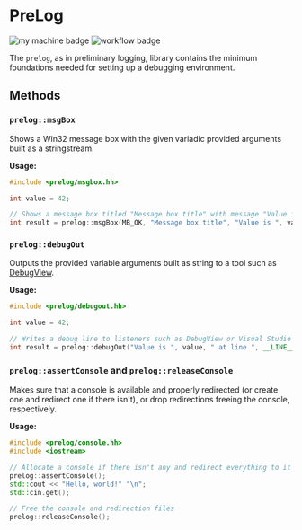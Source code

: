 
# PreLog
![my machine badge](https://forthebadge.com/images/badges/works-on-my-machine.svg)
![workflow badge](https://github.com/itisluiz/PreLog/actions/workflows/cmake-ci.yml/badge.svg)

The `prelog`, as in preliminary logging, library contains the minimum foundations needed for setting up a debugging environment.

## Methods

### `prelog::msgBox`

Shows a Win32 message box with the given variadic provided arguments built as a stringstream.

**Usage:**
```cpp
#include <prelog/msgbox.hh>

int value = 42;

// Shows a message box titled "Message box title" with message "Value is 5"
int result = prelog::msgBox(MB_OK, "Message box title", "Value is ", value);
```

### `prelog::debugOut`
Outputs the provided variable arguments built as string to a tool such as [DebugView](https://learn.microsoft.com/pt-br/sysinternals/downloads/debugview).

**Usage:**
```cpp
#include <prelog/debugout.hh>

int value = 42;

// Writes a debug line to listeners such as DebugView or Visual Studio
int result = prelog::debugOut("Value is ", value, " at line ", __LINE__);
```

### `prelog::assertConsole` and `prelog::releaseConsole`
Makes sure that a console is available and properly redirected (or create one and redirect one if there isn't), or drop redirections freeing the console, respectively.

**Usage:**
```cpp
#include <prelog/console.hh>
#include <iostream>

// Allocate a console if there isn't any and redirect everything to it
prelog::assertConsole();
std::cout << "Hello, world!" "\n";
std::cin.get();

// Free the console and redirection files
prelog::releaseConsole();
```
